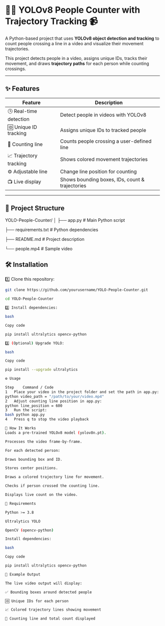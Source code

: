 # 🚶‍♂️ YOLOv8 People Counter with Trajectory Tracking 📹

A Python-based project that uses **YOLOv8 object detection and tracking** to count people crossing a line in a video and visualize their movement trajectories.

This project detects people in a video, assigns unique IDs, tracks their movement, and draws **trajectory paths** for each person while counting crossings.

---

## ✨ Features

| Feature | Description |
|---------|-------------|
| 🕒 Real-time detection | Detect people in videos with YOLOv8        |
| 🆔 Unique ID tracking  | Assigns unique IDs to tracked people       |
| 🚦 Counting line       | Counts people crossing a user-defined line |
| 📈 Trajectory tracking | Shows colored movement trajectories        |
| ⚙ Adjustable line      | Change line position for counting          |
| 📺 Live display        | Shows bounding boxes, IDs, count & trajectories |

---

## 📂 Project Structure

YOLO-People-Counter/
│
├── app.py # Main Python script

├── requirements.txt # Python dependencies

├── README.md # Project description

└── people.mp4 # Sample video

## 🛠 Installation

1️⃣ Clone this repository:

```bash
git clone https://github.com/yourusername/YOLO-People-Counter.git

cd YOLO-People-Counter

2️⃣ Install dependencies:

bash

Copy code

pip install ultralytics opencv-python

3️⃣ (Optional) Upgrade YOLO:

bash

Copy code

pip install --upgrade ultralytics

⚙ Usage

Step	Command / Code
1	Place your video in the project folder and set the path in app.py:
python video_path = "/path/to/your/video.mp4"
2	Adjust counting line position in app.py:
python line_position = 600
3	Run the script:
bash python app.py
4	Press q to stop the video playback

🧠 How It Works
Loads a pre-trained YOLOv8 model (yolov8n.pt).

Processes the video frame-by-frame.

For each detected person:

Draws bounding box and ID.

Stores center positions.

Draws a colored trajectory line for movement.

Checks if person crossed the counting line.

Displays live count on the video.

📌 Requirements

Python >= 3.8

Ultralytics YOLO

OpenCV (opencv-python)

Install dependencies:

bash

Copy code

pip install ultralytics opencv-python

🎥 Example Output

The live video output will display:

✅ Bounding boxes around detected people

🆔 Unique IDs for each person

📈 Colored trajectory lines showing movement

🚦 Counting line and total count displayed

